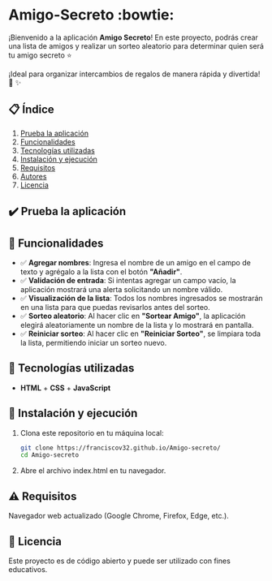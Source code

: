 # Amigo-Secreto :bowtie:

¡Bienvenido a la aplicación **Amigo Secreto**!
En este proyecto, podrás crear una lista de amigos y realizar un sorteo aleatorio para determinar quien será tu amigo secreto :star:

¡Ideal para organizar intercambios de regalos de manera rápida y divertida! :gift: :sparkles:

## :clipboard: Índice

1. [Prueba la aplicación](#Prueba-la-aplicación)
2. [Funcionalidades](#️-funcionalidades)  
3. [Tecnologías utilizadas](#️-tecnologías-utilizadas)  
4. [Instalación y ejecución](#-instalación-y-ejecución)  
5. [Requisitos](#-requisitos)  
6. [Autores](#-autores)  
7. [Licencia](#-licencia)  

## :heavy_check_mark: Prueba la aplicación

## :hammer: Funcionalidades

- :white_check_mark: **Agregar nombres**: Ingresa el nombre de un amigo en el campo de texto y agrégalo a la lista con el botón **"Añadir"**.
- :white_check_mark: **Validación de entrada**: Si intentas agregar un campo vacío, la aplicación mostrará una alerta solicitando un nombre válido.
- :white_check_mark: **Visualización de la lista**: Todos los nombres ingresados se mostrarán en una lista para que puedas revisarlos antes del sorteo.
- :white_check_mark: **Sorteo aleatorio**: Al hacer clic en **"Sortear Amigo"**, la aplicación elegirá aleatoriamente un nombre de la lista y lo mostrará en pantalla.
- :white_check_mark: **Reiniciar sorteo**: Al hacer clic en **"Reiniciar Sorteo"**, se limpiara toda la lista, permitiendo iniciar un sorteo nuevo.

## :link: Tecnologías utilizadas

- **HTML** + **CSS** + **JavaScript**

## :traffic_light: Instalación y ejecución

1. Clona este repositorio en tu máquina local:

   ```bash
   git clone https://franciscov32.github.io/Amigo-secreto/
   cd Amigo-secreto

2. Abre el archivo index.html en tu navegador.

## :warning: Requisitos
Navegador web actualizado (Google Chrome, Firefox, Edge, etc.).
 
## :page_facing_up: Licencia
Este proyecto es de código abierto y puede ser utilizado con fines educativos.

